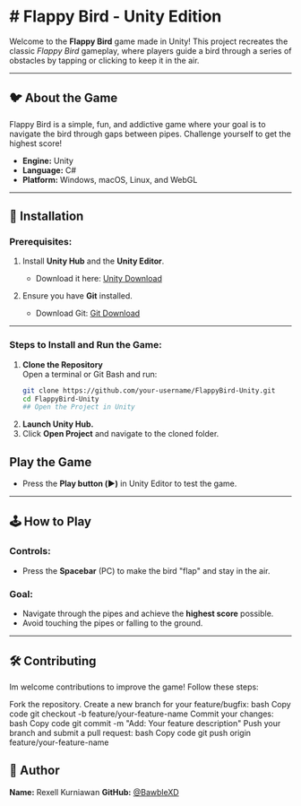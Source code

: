 # # Flappy Bird - Unity Edition

Welcome to the **Flappy Bird** game made in Unity! This project recreates the classic *Flappy Bird* gameplay, where players guide a bird through a series of obstacles by tapping or clicking to keep it in the air.

---

## 🐦 **About the Game**
Flappy Bird is a simple, fun, and addictive game where your goal is to navigate the bird through gaps between pipes. Challenge yourself to get the highest score!

- **Engine:** Unity  
- **Language:** C#  
- **Platform:** Windows, macOS, Linux, and WebGL  

---

## 🚀 **Installation**

### Prerequisites:
1. Install **Unity Hub** and the **Unity Editor**.  
   - Download it here: [Unity Download](https://unity.com/download)

2. Ensure you have **Git** installed.  
   - Download Git: [Git Download](https://git-scm.com/)

---

### Steps to Install and Run the Game:

1. **Clone the Repository**  
   Open a terminal or Git Bash and run:
   ```bash
   git clone https://github.com/your-username/FlappyBird-Unity.git
   cd FlappyBird-Unity
   ## Open the Project in Unity
2. **Launch Unity Hub.**  
3. Click **Open Project** and navigate to the cloned folder.

## Play the Game
- Press the **Play button (▶️)** in Unity Editor to test the game.

---

## 🕹️ How to Play
### Controls:
- Press the **Spacebar** (PC) to make the bird "flap" and stay in the air.

### Goal:
- Navigate through the pipes and achieve the **highest score** possible.  
- Avoid touching the pipes or falling to the ground.

---

## 🛠️ Contributing
Im welcome contributions to improve the game! Follow these steps:

Fork the repository.
Create a new branch for your feature/bugfix:
bash
Copy code
git checkout -b feature/your-feature-name
Commit your changes:
bash
Copy code
git commit -m "Add: Your feature description"
Push your branch and submit a pull request:
bash
Copy code
git push origin feature/your-feature-name

## 👤 Author

**Name:** Rexell Kurniawan
**GitHub:** [@BawbleXD](https://github.com/BawbleXD)
